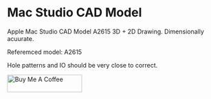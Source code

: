 # Mac Studio CAD Model

Apple Mac Studio CAD Model A2615 3D + 2D Drawing. Dimensionally acuurate.

Referemced model: A2615

Hole patterns and IO should be very close to correct.

<a href="[https://www.buymeacoffee.com/roniemartinez](https://bmc.link/shanedolan)" target="_blank"><img src="https://cdn.buymeacoffee.com/buttons/default-orange.png" alt="Buy Me A Coffee" height="41" width="174"></a>

